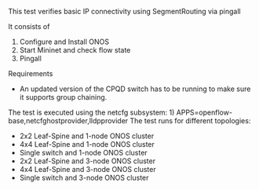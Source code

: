 This test verifies basic IP connectivity using SegmentRouting via pingall

It consists of

1) Configure and Install ONOS
2) Start Mininet and check flow state
3) Pingall

Requirements

 - An updated version of the CPQD switch has to be running to make sure it supports group chaining.

The test is executed using the netcfg subsystem:
    1) APPS=openflow-base,netcfghostprovider,lldpprovider
The test runs for different topologies:
 - 2x2 Leaf-Spine and 1-node ONOS cluster
 - 4x4 Leaf-Spine and 1-node ONOS cluster
 - Single switch and 1-node ONOS cluster
 - 2x2 Leaf-Spine and 3-node ONOS cluster
 - 4x4 Leaf-Spine and 3-node ONOS cluster
 - Single switch and 3-node ONOS cluster